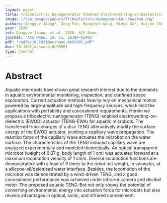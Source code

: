 ```yaml
---
layout: paper
title: Triboelectric Nanogenerator Powered Electrowetting-on-Dielectric Actuator for Concealed Aquatic Microbots
image: "/lab_images/papers/Triboelectric-Nanogenerator-Powered.png"
authors: Dongyue Jiang*, Zeng Fan, Hongchen Wang, Minyi Xu*, Guijun Chen, Yongchen Song, and Zhong Lin Wang*
year: 2020
ref: Dongyue Jiang. et al. 2020. ACS Nano.
journal: "ACS Nano, 14, 11, 15394–15402"
pdf: "/pdfs/10.1021@acsnano.0c05901.pdf"
doi: 10.1021/acsnano.0c05901
type: journal
---
```


# Abstract


Aquatic microbots have drawn great research interest due to the demands in aquatic environmental monitoring, inspection, and confined space exploration. Current actuation methods heavily rely on mechanical motion powered by large-amplitude and high-frequency sources, which limit the applications with portability and concealment requirements. Herein we propose a triboelectric nanogenerator (TENG)-enabled electrowetting-on-dielectric (EWOD) actuator (TENG-EWA) for aquatic microbots. The transferred tribo-charges of a disc TENG alternatively modify the surface energy of the EWOD actuator, yielding a capillary wave propagation. The reaction force of the capillary wave actuates the microbot on the water surface. The characteristics of the TENG induced capillary wave are analyzed experimentally and modeled theoretically. An optical transparent microbot (weight of 0.07 g, body length of 1 cm) was actuated forward at a maximum locomotion velocity of 1 cm/s. Diverse locomotion functions are demonstrated: with a load of 3 times to the robot net weight, in seawater, at a silicone-oil/deionized water interface. Besides, the locomotion of the microbot was demonstrated by a wind-driven TENG, and a good concealment performance was achieved under infrared camera and decibel meter. The proposed aquatic TENG-Bot not only shows the potential of converting environmental energy into actuation force for microbots but also reveals advantages in optical, sonic, and infrared concealment.
